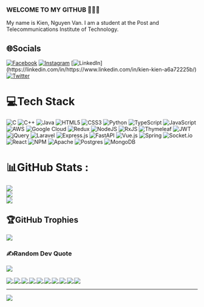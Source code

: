 ### WELCOME TO MY GITHUB 👋👋👋
My name is Kien, Nguyen Van. I am a student at the Post and Telecommunications Institute of Technology.


## 🌐Socials
[![Facebook](https://img.shields.io/badge/Facebook-%231877F2.svg?logo=Facebook&logoColor=white)](https://facebook.com/https://www.facebook.com/nguyencienok/) [![Instagram](https://img.shields.io/badge/Instagram-%23E4405F.svg?logo=Instagram&logoColor=white)](https://instagram.com/https://www.instagram.com/kien9984/) [![LinkedIn]([https://img.shields.io/badge/LinkedIn-%230077B5.svg?logo=linkedin&logoColor=white](https://www.linkedin.com/in/kien-nguyen-van-a6a72225b/))](https://linkedin.com/in/https://www.linkedin.com/in/kien-kien-a6a72225b/) [![Twitter](https://img.shields.io/badge/Twitter-%231DA1F2.svg?logo=Twitter&logoColor=white)](https://twitter.com/https://twitter.com/KienNgu97379927) 

# 💻Tech Stack
![C](https://img.shields.io/badge/c-%2300599C.svg?style=for-the-badge&logo=c&logoColor=white) ![C++](https://img.shields.io/badge/c++-%2300599C.svg?style=for-the-badge&logo=c%2B%2B&logoColor=white) ![Java](https://img.shields.io/badge/java-%23ED8B00.svg?style=for-the-badge&logo=java&logoColor=white) ![HTML5](https://img.shields.io/badge/html5-%23E34F26.svg?style=for-the-badge&logo=html5&logoColor=white) ![CSS3](https://img.shields.io/badge/css3-%231572B6.svg?style=for-the-badge&logo=css3&logoColor=white) ![Python](https://img.shields.io/badge/python-3670A0?style=for-the-badge&logo=python&logoColor=ffdd54) ![TypeScript](https://img.shields.io/badge/typescript-%23007ACC.svg?style=for-the-badge&logo=typescript&logoColor=white) ![JavaScript](https://img.shields.io/badge/javascript-%23323330.svg?style=for-the-badge&logo=javascript&logoColor=%23F7DF1E) ![AWS](https://img.shields.io/badge/AWS-%23FF9900.svg?style=for-the-badge&logo=amazon-aws&logoColor=white) ![Google Cloud](https://img.shields.io/badge/Google%20Cloud-%234285F4.svg?style=for-the-badge&logo=google-cloud&logoColor=white) ![Redux](https://img.shields.io/badge/redux-%23593d88.svg?style=for-the-badge&logo=redux&logoColor=white) ![NodeJS](https://img.shields.io/badge/node.js-6DA55F?style=for-the-badge&logo=node.js&logoColor=white) ![RxJS](https://img.shields.io/badge/rxjs-%23B7178C.svg?style=for-the-badge&logo=reactivex&logoColor=white) ![Thymeleaf](https://img.shields.io/badge/Thymeleaf-%23005C0F.svg?style=for-the-badge&logo=Thymeleaf&logoColor=white) ![JWT](https://img.shields.io/badge/JWT-black?style=for-the-badge&logo=JSON%20web%20tokens) ![jQuery](https://img.shields.io/badge/jquery-%230769AD.svg?style=for-the-badge&logo=jquery&logoColor=white) ![Laravel](https://img.shields.io/badge/laravel-%23FF2D20.svg?style=for-the-badge&logo=laravel&logoColor=white) ![Express.js](https://img.shields.io/badge/express.js-%23404d59.svg?style=for-the-badge&logo=express&logoColor=%2361DAFB) ![FastAPI](https://img.shields.io/badge/FastAPI-005571?style=for-the-badge&logo=fastapi) ![Vue.js](https://img.shields.io/badge/vuejs-%2335495e.svg?style=for-the-badge&logo=vuedotjs&logoColor=%234FC08D) ![Spring](https://img.shields.io/badge/spring-%236DB33F.svg?style=for-the-badge&logo=spring&logoColor=white) ![Socket.io](https://img.shields.io/badge/Socket.io-black?style=for-the-badge&logo=socket.io&badgeColor=010101) ![React](https://img.shields.io/badge/react-%2320232a.svg?style=for-the-badge&logo=react&logoColor=%2361DAFB) ![NPM](https://img.shields.io/badge/NPM-%23000000.svg?style=for-the-badge&logo=npm&logoColor=white) ![Apache](https://img.shields.io/badge/apache-%23D42029.svg?style=for-the-badge&logo=apache&logoColor=white) ![Postgres](https://img.shields.io/badge/postgres-%23316192.svg?style=for-the-badge&logo=postgresql&logoColor=white) ![MongoDB](https://img.shields.io/badge/MongoDB-%234ea94b.svg?style=for-the-badge&logo=mongodb&logoColor=white)
# 📊GitHub Stats :
![](https://github-readme-stats.vercel.app/api?username=nguyenkien0703&theme=nightowl&hide_border=false&include_all_commits=false&count_private=true)<br/>
![](https://github-readme-streak-stats.herokuapp.com/?user=nguyenkien0703&theme=nightowl&hide_border=false)<br/>
![](https://github-readme-stats.vercel.app/api/top-langs/?username=nguyenkien0703&theme=nightowl&hide_border=false&include_all_commits=false&count_private=true&layout=compact)

## 🏆GitHub Trophies
![](https://github-trophies.vercel.app/?username=nguyenkien0703&theme=radical&no-frame=false&no-bg=false&margin-w=4)

### ✍️Random Dev Quote
![](https://quotes-github-readme.vercel.app/api?type=horizontal&theme=gruvbox)

<a href="https://github.com/nguyenkien0703/Flappy-Bird/">
  <img align="center" src="https://github-readme-stats.anuraghazra1.vercel.app/api/pin/?username=nguyenkien0703&repo=Flappy-Bird&theme=radical" />
</a>    

<a href="https://github.com/nguyenkien0703/java_basic/">
  <img align="center" src="https://github-readme-stats.anuraghazra1.vercel.app/api/pin/?username=nguyenkien0703&repo=java_basic&theme=merko" />
</a>

<a href="https://github.com/nguyenkien0703/web-hachinh/">
  <img align="center" src="https://github-readme-stats.anuraghazra1.vercel.app/api/pin/?username=nguyenkien0703&repo=web-hachinh&theme=gruvbox" />
</a>    
<a href="https://github.com/nguyenkien0703/listen-hachinh/">
  <img align="center" src="https://github-readme-stats.anuraghazra1.vercel.app/api/pin/?username=nguyenkien0703&repo=listen-hachinh&theme=dark" />
</a>

<a href="https://github.com/nguyenkien0703/Data-Structures-and-Algorithms/">
  <img align="center" src="https://github-readme-stats.anuraghazra1.vercel.app/api/pin/?username=nguyenkien0703&repo=Data-Structures-and-Algorithms&theme=onedark" />
</a>    
<a href="https://github.com/nguyenkien0703/Nguyen_Kien">
  <img align="center" src="https://github-readme-stats.anuraghazra1.vercel.app/api/pin/?username=nguyenkien0703&repo=Nguyen_Kien&theme=cobalt" />
</a>


<a href="https://github.com/nguyenkien0703/anything">
  <img align="center" src="https://github-readme-stats.anuraghazra1.vercel.app/api/pin/?username=nguyenkien0703&repo=anything&theme=synthwave" />
</a>    
<a href="https://github.com/nguyenkien0703/Web-for-me">
  <img align="center" src="https://github-readme-stats.anuraghazra1.vercel.app/api/pin/?username=nguyenkien0703&repo=Web-for-me&theme=highcontrast" />
</a>
<a href="https://github.com/nguyenkien0703/Login_Logout_Spring_Security">
  <img align="center" src="https://github-readme-stats.anuraghazra1.vercel.app/api/pin/?username=nguyenkien0703&repo=Login_Logout_Spring_Security&theme=synthwave" />
</a>    
<a href="https://github.com/nguyenkien0703/Spring_Boot_Security_Jwt_Example">
  <img align="center" src="https://github-readme-stats.anuraghazra1.vercel.app/api/pin/?username=nguyenkien0703&repo=Spring_Boot_Security_Jwt_Example&theme=highcontrast" />
</a>

---
[![](https://visitcount.itsvg.in/api?id=nguyenkien0703&icon=9&color=3)](https://visitcount.itsvg.in)
